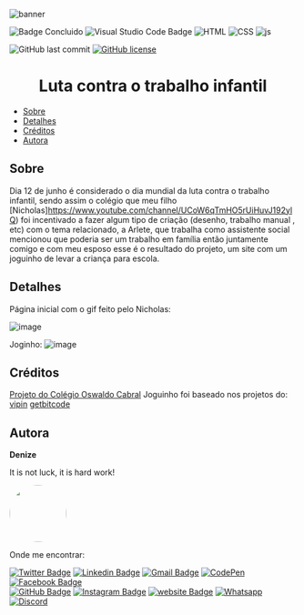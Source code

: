 ![banner](https://user-images.githubusercontent.com/46844031/173942739-e9fde8bf-0e47-4274-9d67-0af3a2c05c3e.png)

![Badge Concluido](http://img.shields.io/static/v1?label=STATUS&message=CONCLUIDO&color=red&style=for-the-badge)  ![Visual Studio Code Badge](https://img.shields.io/badge/Visual_Studio_Code-0078D4?style=for-the-badge&logo=visual%20studio%20code&logoColor=white)  ![HTML](https://img.shields.io/badge/HTML5-E34F26?style=for-the-badge&logo=html5&logoColor=white) ![CSS](https://img.shields.io/badge/CSS3-1572B6?style=for-the-badge&logo=css3&logoColor=white)  ![js](https://img.shields.io/badge/JavaScript-F7DF1E?style=for-the-badge&logo=javascript&logoColor=black)


![GitHub last commit](https://img.shields.io/github/last-commit/DeBaFig/site-nick-projeto) [![GitHub license](https://img.shields.io/github/license/DeBaFig/site-nick-projeto)](https://github.com/DeBaFig/site-nick-projeto/blob/main/LICENSE) 

<h1 align="center">Luta contra o trabalho infantil</h1>

<!--ts-->
   * [Sobre](#sobre)
   * [Detalhes](#detalhes)
   * [Créditos](#créditos)
   * [Autora](#autora)
<!--te-->


## Sobre

Dia 12 de junho é considerado o dia mundial da luta contra o trabalho infantil, sendo assim o colégio que meu filho [Nicholas]https://www.youtube.com/channel/UCoW6qTmHO5rUiHuvJ192ylQ) foi incentivado a fazer algum tipo de criação (desenho, trabalho manual , etc) com o tema relacionado, a Arlete, que trabalha como assistente social mencionou que poderia ser um trabalho em família então juntamente comigo e com meu esposo esse é o resultado do projeto, um site com um joguinho de levar a criança para escola.

## Detalhes

Página inicial com o gif feito pelo Nicholas:

![image](https://user-images.githubusercontent.com/46844031/173963221-dacf1ea7-bfb7-4bab-bdad-afe141e25fef.png)

Joginho:
![image](https://user-images.githubusercontent.com/46844031/173963276-1ecf27b3-bfd9-415e-85bb-64030bf631d2.png)


## Créditos

[Projeto do Colégio Oswaldo Cabral](https://www.editoraamigos.com.br/dizer-nao-ao-trabalho-infantil)
Joguinho foi baseado nos projetos do:
[vipin](https://twitter.com/personalvipin?t=72jjtJZgCBp9jFqgB0CFzQ&s=09)
[getbitcode](https://instagram.com/getbitcode?utm_medium=copy_link) 


## Autora

**Denize**

It is not luck, it is hard work!

<img style="border-radius: 50%;" src="https://user-images.githubusercontent.com/46844031/163518939-915f6e15-200a-4e9c-9f54-9bee6beec89b.jpg" width="100px;" alt=""/>

Onde me encontrar:

[![Twitter Badge](https://img.shields.io/badge/Twitter-1DA1F2?style=for-the-badge&logo=twitter&logoColor=white)](https://twitter.com/Dbassi91)  [![Linkedin Badge](https://img.shields.io/badge/LinkedIn-0077B5?style=for-the-badge&logo=linkedin&logoColor=white)](https://www.linkedin.com/in/dbfigueiredo/)   [![Gmail Badge](	https://img.shields.io/badge/Gmail-D14836?style=for-the-badge&logo=gmail&logoColor=white)](mailto:denize.f.bassi@gmail.com)   [![CodePen](https://img.shields.io/badge/Codepen-000000?style=for-the-badge&logo=codepen&logoColor=white)](https://codepen.io/debafig)   [![Facebook Badge](https://img.shields.io/badge/Facebook-1877F2?style=for-the-badge&logo=facebook&logoColor=white)](https://www.facebook.com/d.bassi91/)  
[![GitHub Badge](https://img.shields.io/badge/GitHub-100000?style=for-the-badge&logo=github&logoColor=white)](https://github.com/DeBaFig)   [![Instagram Badge](https://img.shields.io/badge/Instagram-E4405F?style=for-the-badge&logo=instagram&logoColor=white)](https://www.instagram.com/bassidenize/)   [![website Badge](https://img.shields.io/badge/website-000000?style=for-the-badge&logo=About.me&logoColor=white)](https://debafig.github.io/me/)   [![Whatsapp](https://img.shields.io/badge/WhatsApp-25D366?style=for-the-badge&logo=whatsapp&logoColor=white)](https://whatsa.me/5547988184372)  [![Discord](https://img.shields.io/badge/DeBaFig%235875-%237289DA.svg?style=for-the-badge&logo=discord&logoColor=white)](https://discordapp.com/users/DeBaFig#5875)  
